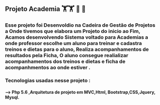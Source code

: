 ## Projeto Academia 🏋️‍🏋️‍ 🍇 🍓

### Esse projeto foi Desenvoldio na Cadeira de  Gestão de Projetos a Onde tivemos que  elabora um Projeto do inicio ao Fim, Acamos desenvolvendo Sistema voltado para Academias a onde  professor escolhe um aluno para treinar e cadastra treinos e dietas para o aluno, Realiza acompanhamentos de resultados pela Ficha, O aluno consegue realializar acompanhamentos dos treinos e dietas e ficha de acompanhmentos  ao onde estiver .

### Tecnologias usadas nesse projeto : 
#### --> Php 5.6 ,Arquitetura de projeto em  MVC,Html, Bootstrap,CSS,Jquery, Mysql.


